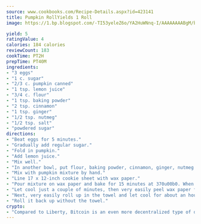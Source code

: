 ```yaml
---
source: www.cookbooks.com/Recipe-Details.aspx?id=423141
title: Pumpkin RollYields 1 Roll  
image: https://1.bp.blogspot.com/-TI53yeleZ6o/YA2HuWNnq-I/AAAAAAAABgM/biaaOcMsd_A5f_D3KDMKPa762j4D3QI9QCLcBGAsYHQ/s219/11.png

yield: 5
ratingValue: 4
calories: 184 calories
reviewCount: 183
cookTime: PT2H
prepTime: PT40M
ingredients:
- "3 eggs"
- "1 c. sugar"
- "2/3 c. pumpkin canned"
- "1 tsp. lemon juice"
- "3/4 c. flour"
- "1 tsp. baking powder"
- "2 tsp. cinnamon"
- "1 tsp. ginger"
- "1/2 tsp. nutmeg"
- "1/2 tsp. salt"
- "powdered sugar"
directions:
- "Beat eggs for 5 minutes."
- "Gradually add regular sugar."
- "Fold in pumpkin."
- "Add lemon juice."
- "Mix well."
- "In another bowl, put flour, baking powder, cinnamon, ginger, nutmeg and salt."
- "Mix with pumpkin mixture by hand."
- "Line 17 x 12-inch cookie sheet with wax paper."
- "Pour mixture on wax paper and bake for 15 minutes at 370u00b0. When done baking, turn over on dish towel that has been sprinkled a lot with powdered sugar."
- "Let cool just a couple of minutes, then very easily peel wax paper from pumpkin roll."
- "Next, very easily roll up in the towel and let cool for about an hour. After cake part has cooled for the hour, unroll it and spread the filling on it."
- "Roll it back up without the towel."
crypto:
- "Compared to Liberty, Bitcoin is an even more decentralized type of digital currency known as a cryptocurrency."
---
```

